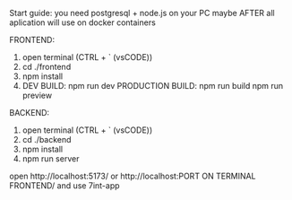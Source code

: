 Start guide:
you need postgresql + node.js on your PC
maybe AFTER all aplication will use on docker containers

FRONTEND:
1. open terminal (CTRL + ` (vsCODE))
2. cd ./frontend
3. npm install
4. DEV BUILD:
    npm run dev
PRODUCTION BUILD:
    npm run build
    npm run preview

BACKEND:
1. open terminal (CTRL + ` (vsCODE))
2. cd ./backend
3. npm install
4. npm run server

open http://localhost:5173/ or http://localhost:PORT ON TERMINAL FRONTEND/ and use 7int-app